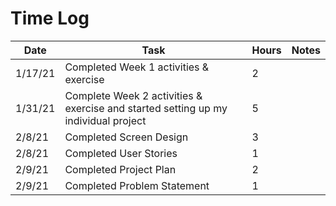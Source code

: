 # Time Log

| Date | Task | Hours | Notes|
|------|------|-------|------|
| 1/17/21| Completed Week 1 activities & exercise| 2 | |
| 1/31/21| Complete Week 2 activities & exercise and started setting up my individual project| 5 | |
| 2/8/21| Completed Screen Design| 3 | |
| 2/8/21| Completed User Stories| 1 | |
| 2/9/21| Completed Project Plan| 2 | |
| 2/9/21| Completed Problem Statement| 1 | |